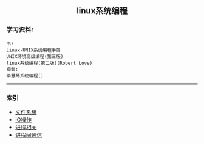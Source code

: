 ## <center> linux系统编程
### **学习资料**:
    书:
    Linux-UNIX系统编程手册
    UNIX环境高级编程(第三版)
    linux系统编程(第二版)(Robert Love)
    视频:
    李慧琴系统编程()
---
### 索引
- [文件系统](./File%20System/)
- [IO操作](./Input%20Output/)
- [进程相关](./Process/)
- [进程间通信](./Inter-Process%20Communication/)


